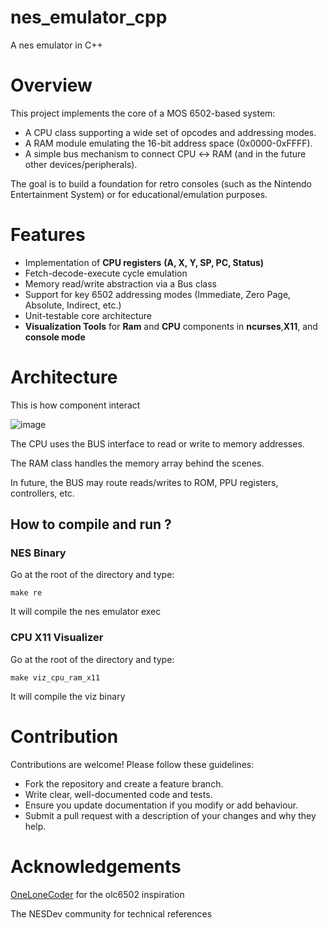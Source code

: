 # nes_emulator_cpp

A nes emulator in C++

# Overview
This project implements the core of a MOS 6502-based system:

* A CPU class supporting a wide set of opcodes and addressing modes.
* A RAM module emulating the 16-bit address space (0x0000-0xFFFF).
* A simple bus mechanism to connect CPU ↔ RAM (and in the future other devices/peripherals).

The goal is to build a foundation for retro consoles (such as the Nintendo Entertainment System) or for educational/emulation purposes.

# Features

* Implementation of **CPU registers** **(A, X, Y, SP, PC, Status)**
* Fetch-decode-execute cycle emulation
* Memory read/write abstraction via a Bus class
* Support for key 6502 addressing modes (Immediate, Zero Page, Absolute, Indirect, etc.)
* Unit-testable core architecture
* **Visualization Tools** for **Ram** and **CPU** components in **ncurses**,**X11**, and **console mode**

# Architecture

This is how component interact

![image]("./images/arch_v1.png")

The CPU uses the BUS interface to read or write to memory addresses.

The RAM class handles the memory array behind the scenes.

In future, the BUS may route reads/writes to ROM, PPU registers, controllers, etc.


## How to compile and run ?

### NES Binary

Go at the root of the directory and type:

    make re

It will compile the nes emulator exec


### CPU X11 Visualizer

Go at the root of the directory and type:

    make viz_cpu_ram_x11

It will compile the viz binary

# Contribution

Contributions are welcome!
Please follow these guidelines:

* Fork the repository and create a feature branch.
* Write clear, well-documented code and tests.
* Ensure you update documentation if you modify or add behaviour.
* Submit a pull request with a description of your changes and why they help.

# Acknowledgements

[OneLoneCoder](https://github.com/OneLoneCoder) for the olc6502 inspiration

The NESDev community for technical references